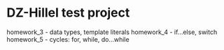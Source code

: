 # DZ-Hillel test project
homework_3 - data types, template literals
homework_4 - if...else, switch
homework_5 - cycles: for, while, do...while